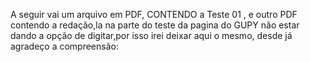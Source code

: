 A seguir vai um arquivo em PDF, CONTENDO a Teste 01 , e outro PDF contendo a redação,la na parte do teste da pagina do GUPY não estar dando a opção de digitar,por isso irei deixar aqui o mesmo, desde já agradeço a compreensão:
